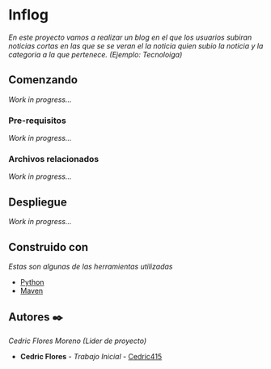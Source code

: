 # Inflog

_En este proyecto vamos a realizar un blog en el que los usuarios subiran noticias cortas en las que se se veran el la noticia quien subio la noticia y la categoria a la que pertenece. (Ejemplo: Tecnoloiga)_

## Comenzando

_Work in progress..._

### Pre-requisitos

_Work in progress..._

### Archivos relacionados

_Work in progress..._

## Despliegue

_Work in progress..._

## Construido con

_Estas son algunas de las herramientas utilizadas_

* [Python](https://www.python.org)
* [Maven](https://pip.pypa.io/en/stable/installing/)

## Autores ✒️

_Cedric Flores Moreno (Lider de proyecto)_

* **Cedric Flores** - *Trabajo Inicial* - [Cedric415](https://github.com/Cedric415)
